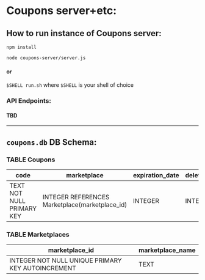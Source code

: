 # Coupons server+etc:

## How to run instance of Coupons server:

`npm install`

`node coupons-server/server.js`

#### or

`$SHELL run.sh` where `$SHELL` is your shell of choice

### API Endpoints:

#### TBD

---

## `coupons.db` DB Schema:

### TABLE Coupons

code | marketplace | expiration_date | deletion_date | likes | dislikes
---- | ----------- | --------------- | ------------- | ----- | --------
TEXT NOT NULL PRIMARY KEY | INTEGER REFERENCES Marketplace(marketplace_id) | INTEGER | INTEGER | INTEGER | INTEGER

### TABLE Marketplaces

marketplace_id | marketplace_name
-------------- | ----------------
INTEGER NOT NULL UNIQUE PRIMARY KEY AUTOINCREMENT | TEXT